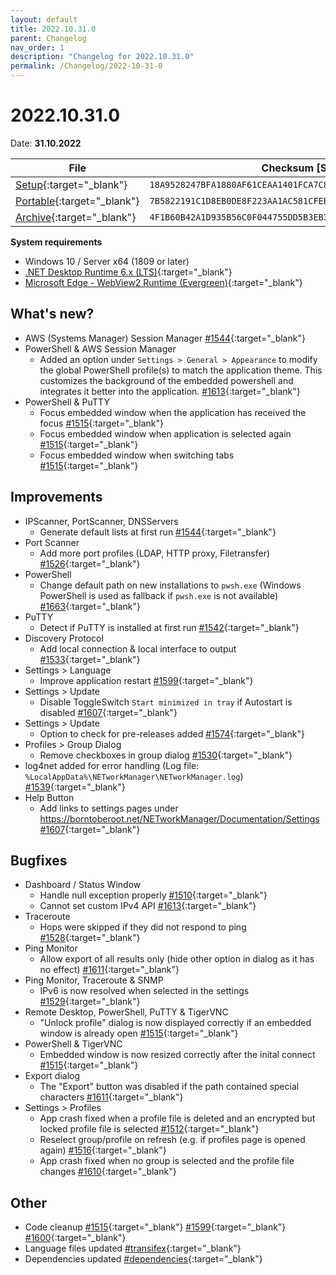 ```yaml
---
layout: default
title: 2022.10.31.0
parent: Changelog
nav_order: 1
description: "Changelog for 2022.10.31.0"
permalink: /Changelog/2022-10-31-0
---
```


# 2022.10.31.0

Date: **31.10.2022**

| File                                                                                                                                                  | Checksum [SHA256]                                                  |
| ----------------------------------------------------------------------------------------------------------------------------------------------------- | ------------------------------------------------------------------ |
| [Setup](https://github.com/BornToBeRoot/NETworkManager/releases/download/2022.10.31.0/NETworkManager_2022.10.31.0_Setup.exe){:target="\_blank"}       | `18A9528247BFA1880AF61CEAA1401FCA7C8271BC6635B40BA72D77AB065867A0` |
| [Portable](https://github.com/BornToBeRoot/NETworkManager/releases/download/2022.10.31.0/NETworkManager_2022.10.31.0_Portable.zip){:target="\_blank"} | `7B5822191C1D8EB0DE8F223AA1AC581CFEB4ED726F652A3A8A7D0941A51BE68F` |
| [Archive](https://github.com/BornToBeRoot/NETworkManager/releases/download/2022.10.31.0/NETworkManager_2022.10.31.0_Archive.zip){:target="\_blank"}   | `4F1B60B42A1D935B56C0F044755DD5B3EB3DAE35C75961D0CD7FFFFB87596847` |

**System requirements**

- Windows 10 / Server x64 (1809 or later)
- [.NET Desktop Runtime 6.x (LTS)](https://dotnet.microsoft.com/download/dotnet/6.0){:target="\_blank"}
- [Microsoft Edge - WebView2 Runtime (Evergreen)](https://developer.microsoft.com/en-us/microsoft-edge/webview2/){:target="\_blank"}

## What's new?

- AWS (Systems Manager) Session Manager [#1544](https://github.com/BornToBeRoot/NETworkManager/pull/1544){:target="\_blank"}
- PowerShell & AWS Session Manager
  - Added an option under `Settings > General > Appearance` to modify the global PowerShell profile(s) to match the application theme. This customizes the background of the embedded powershell and integrates it better into the application. [#1613](https://github.com/BornToBeRoot/NETworkManager/pull/1613){:target="\_blank"}
- PowerShell & PuTTY
  - Focus embedded window when the application has received the focus [#1515](https://github.com/BornToBeRoot/NETworkManager/pull/1515){:target="\_blank"}
  - Focus embedded window when application is selected again [#1515](https://github.com/BornToBeRoot/NETworkManager/pull/1515){:target="\_blank"}
  - Focus embedded window when switching tabs [#1515](https://github.com/BornToBeRoot/NETworkManager/pull/1515){:target="\_blank"}

## Improvements

- IPScanner, PortScanner, DNSServers
  - Generate default lists at first run [#1544](https://github.com/BornToBeRoot/NETworkManager/pull/1544){:target="\_blank"}
- Port Scanner
  - Add more port profiles (LDAP, HTTP proxy, Filetransfer) [#1526](https://github.com/BornToBeRoot/NETworkManager/pull/1526){:target="\_blank"}
- PowerShell
  - Change default path on new installations to `pwsh.exe` (Windows PowerShell is used as fallback if `pwsh.exe` is not available) [#1663](https://github.com/BornToBeRoot/NETworkManager/pull/1663){:target="\_blank"}
- PuTTY
  - Detect if PuTTY is installed at first run [#1542](https://github.com/BornToBeRoot/NETworkManager/pull/1542){:target="\_blank"}
- Discovery Protocol
  - Add local connection & local interface to output [#1533](https://github.com/BornToBeRoot/NETworkManager/pull/1533){:target="\_blank"}
- Settings > Language
  - Improve application restart [#1599](https://github.com/BornToBeRoot/NETworkManager/pull/1599){:target="\_blank"}
- Settings > Update
  - Disable ToggleSwitch `Start minimized in tray` if Autostart is disabled [#1607](https://github.com/BornToBeRoot/NETworkManager/pull/1607){:target="\_blank"}
- Settings > Update
  - Option to check for pre-releases added [#1574](https://github.com/BornToBeRoot/NETworkManager/pull/1574){:target="\_blank"}
- Profiles > Group Dialog
  - Remove checkboxes in group dialog [#1530](https://github.com/BornToBeRoot/NETworkManager/pull/1530){:target="\_blank"}
- log4net added for error handling (Log file: `%LocalAppData%\NETworkManager\NETworkManager.log`) [#1539](https://github.com/BornToBeRoot/NETworkManager/pull/1539){:target="\_blank"}
- Help Button
  - Add links to settings pages under https://borntoberoot.net/NETworkManager/Documentation/Settings [#1607](https://github.com/BornToBeRoot/NETworkManager/pull/1607){:target="\_blank"}

## Bugfixes

- Dashboard / Status Window
  - Handle null exception properly [#1510](https://github.com/BornToBeRoot/NETworkManager/pull/1510){:target="\_blank"}
  - Cannot set custom IPv4 API [#1613](https://github.com/BornToBeRoot/NETworkManager/pull/1613){:target="\_blank"}
- Traceroute
  - Hops were skipped if they did not respond to ping [#1528](https://github.com/BornToBeRoot/NETworkManager/pull/1528){:target="\_blank"}
- Ping Monitor
  - Allow export of all results only (hide other option in dialog as it has no effect) [#1611](https://github.com/BornToBeRoot/NETworkManager/pull/1611){:target="\_blank"}
- Ping Monitor, Traceroute & SNMP
  - IPv6 is now resolved when selected in the settings [#1529](https://github.com/BornToBeRoot/NETworkManager/pull/1529){:target="\_blank"}
- Remote Desktop, PowerShell, PuTTY & TigerVNC
  - "Unlock profile" dialog is now displayed correctly if an embedded window is already open [#1515](https://github.com/BornToBeRoot/NETworkManager/pull/1515){:target="\_blank"}
- PowerShell & TigerVNC
  - Embedded window is now resized correctly after the inital connect [#1515](https://github.com/BornToBeRoot/NETworkManager/pull/1515){:target="\_blank"}
- Export dialog
  - The "Export" button was disabled if the path contained special characters [#1611](https://github.com/BornToBeRoot/NETworkManager/pull/1611){:target="\_blank"}
- Settings > Profiles
  - App crash fixed when a profile file is deleted and an encrypted but locked profile file is selected [#1512](https://github.com/BornToBeRoot/NETworkManager/pull/1512){:target="\_blank"}
  - Reselect group/profile on refresh (e.g. if profiles page is opened again) [#1516](https://github.com/BornToBeRoot/NETworkManager/pull/1516){:target="\_blank"}
  - App crash fixed when no group is selected and the profile file changes [#1610](https://github.com/BornToBeRoot/NETworkManager/pull/1610){:target="\_blank"}

## Other

- Code cleanup [#1515](https://github.com/BornToBeRoot/NETworkManager/pull/1515){:target="\_blank"} [#1599](https://github.com/BornToBeRoot/NETworkManager/pull/1600){:target="\_blank"} [#1600](https://github.com/BornToBeRoot/NETworkManager/pull/1599){:target="\_blank"}
- Language files updated [#transifex](https://github.com/BornToBeRoot/NETworkManager/pulls?q=author%3Aapp%2Ftransifex-integration){:target="\_blank"}
- Dependencies updated [#dependencies](https://github.com/BornToBeRoot/NETworkManager/pulls?q=author%3Aapp%2Fdependabot){:target="\_blank"}

